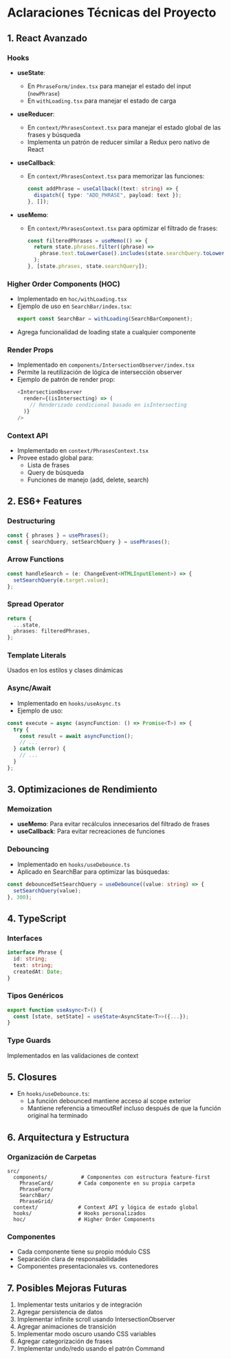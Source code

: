 # Aclaraciones Técnicas del Proyecto

## 1. React Avanzado

### Hooks

- **useState**:

  - En `PhraseForm/index.tsx` para manejar el estado del input (`newPhrase`)
  - En `withLoading.tsx` para manejar el estado de carga

- **useReducer**:

  - En `context/PhrasesContext.tsx` para manejar el estado global de las frases y búsqueda
  - Implementa un patrón de reducer similar a Redux pero nativo de React

- **useCallback**:

  - En `context/PhrasesContext.tsx` para memorizar las funciones:
    ```typescript
    const addPhrase = useCallback((text: string) => {
      dispatch({ type: "ADD_PHRASE", payload: text });
    }, []);
    ```

- **useMemo**:
  - En `context/PhrasesContext.tsx` para optimizar el filtrado de frases:
    ```typescript
    const filteredPhrases = useMemo(() => {
      return state.phrases.filter((phrase) =>
        phrase.text.toLowerCase().includes(state.searchQuery.toLowerCase())
      );
    }, [state.phrases, state.searchQuery]);
    ```

### Higher Order Components (HOC)

- Implementado en `hoc/withLoading.tsx`
- Ejemplo de uso en `SearchBar/index.tsx`:
  ```typescript
  export const SearchBar = withLoading(SearchBarComponent);
  ```
- Agrega funcionalidad de loading state a cualquier componente

### Render Props

- Implementado en `components/IntersectionObserver/index.tsx`
- Permite la reutilización de lógica de intersección observer
- Ejemplo de patrón de render prop:
  ```typescript
  <IntersectionObserver
    render={(isIntersecting) => (
      // Renderizado condicional basado en isIntersecting
    )}
  />
  ```

### Context API

- Implementado en `context/PhrasesContext.tsx`
- Provee estado global para:
  - Lista de frases
  - Query de búsqueda
  - Funciones de manejo (add, delete, search)

## 2. ES6+ Features

### Destructuring

```typescript
const { phrases } = usePhrases();
const { searchQuery, setSearchQuery } = usePhrases();
```

### Arrow Functions

```typescript
const handleSearch = (e: ChangeEvent<HTMLInputElement>) => {
  setSearchQuery(e.target.value);
};
```

### Spread Operator

```typescript
return {
  ...state,
  phrases: filteredPhrases,
};
```

### Template Literals

Usados en los estilos y clases dinámicas

### Async/Await

- Implementado en `hooks/useAsync.ts`
- Ejemplo de uso:

```typescript
const execute = async (asyncFunction: () => Promise<T>) => {
  try {
    const result = await asyncFunction();
    // ...
  } catch (error) {
    // ...
  }
};
```

## 3. Optimizaciones de Rendimiento

### Memoization

- **useMemo**: Para evitar recálculos innecesarios del filtrado de frases
- **useCallback**: Para evitar recreaciones de funciones

### Debouncing

- Implementado en `hooks/useDebounce.ts`
- Aplicado en SearchBar para optimizar las búsquedas:

```typescript
const debouncedSetSearchQuery = useDebounce((value: string) => {
  setSearchQuery(value);
}, 300);
```

## 4. TypeScript

### Interfaces

```typescript
interface Phrase {
  id: string;
  text: string;
  createdAt: Date;
}
```

### Tipos Genéricos

```typescript
export function useAsync<T>() {
  const [state, setState] = useState<AsyncState<T>>({...});
}
```

### Type Guards

Implementados en las validaciones de context

## 5. Closures

- En `hooks/useDebounce.ts`:
  - La función debounced mantiene acceso al scope exterior
  - Mantiene referencia a timeoutRef incluso después de que la función original ha terminado

## 6. Arquitectura y Estructura

### Organización de Carpetas

```
src/
  components/           # Componentes con estructura feature-first
    PhraseCard/        # Cada componente en su propia carpeta
    PhraseForm/
    SearchBar/
    PhraseGrid/
  context/             # Context API y lógica de estado global
  hooks/               # Hooks personalizados
  hoc/                 # Higher Order Components
```

### Componentes

- Cada componente tiene su propio módulo CSS
- Separación clara de responsabilidades
- Componentes presentacionales vs. contenedores

## 7. Posibles Mejoras Futuras

1. Implementar tests unitarios y de integración
2. Agregar persistencia de datos
3. Implementar infinite scroll usando IntersectionObserver
4. Agregar animaciones de transición
5. Implementar modo oscuro usando CSS variables
6. Agregar categorización de frases
7. Implementar undo/redo usando el patrón Command

